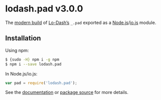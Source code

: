 # lodash.pad v3.0.0

The [modern build](https://github.com/lodash/lodash/wiki/Build-Differences) of [Lo-Dash’s](https://lodash.com/) `_.pad` exported as a [Node.js](http://nodejs.org/)/[io.js](https://iojs.org/) module.

## Installation

Using npm:

```bash
$ {sudo -H} npm i -g npm
$ npm i --save lodash.pad
```

In Node.js/io.js:

```js
var pad = require('lodash.pad');
```

See the [documentation](https://lodash.com/docs#pad) or [package source](https://github.com/lodash/lodash/blob/3.0.0-npm-packages/lodash.pad/index.js) for more details.

